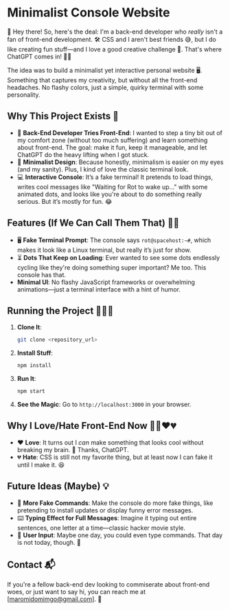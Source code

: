 # Minimalist Console Website

👋 Hey there! So, here's the deal: I'm a back-end developer who *really* isn't a fan of front-end development. 🛠️ CSS and I aren't best friends 😅, but I do like creating fun stuff—and I love a good creative challenge 🎨. That's where ChatGPT comes in! 🤖✨

The idea was to build a minimalist yet interactive personal website 🖥️. Something that captures my creativity, but without all the front-end headaches. No flashy colors, just a simple, quirky terminal with some personality.

## Why This Project Exists 🤔

- 🚀 **Back-End Developer Tries Front-End**: I wanted to step a tiny bit out of my comfort zone (without too much suffering) and learn something about front-end. The goal: make it fun, keep it manageable, and let ChatGPT do the heavy lifting when I got stuck.
- 🎨 **Minimalist Design**: Because honestly, minimalism is easier on my eyes (and my sanity). Plus, I kind of love the classic terminal look.
- 💻 **Interactive Console**: It’s a fake terminal! It pretends to load things, writes cool messages like "Waiting for Rot to wake up..." with some animated dots, and looks like you're about to do something really serious. But it’s mostly for fun. 😂

## Features (If We Can Call Them That) 🤷‍♂️

- 🖥️ **Fake Terminal Prompt**: The console says `rot@spacehost:~#`, which makes it look like a Linux terminal, but really it’s just for show.
- ⏳ **Dots That Keep on Loading**: Ever wanted to see some dots endlessly cycling like they're doing something super important? Me too. This console has that.
- **Minimal UI**: No flashy JavaScript frameworks or overwhelming animations—just a terminal interface with a hint of humor.

## Running the Project 🏃‍♂️💨

1. **Clone It**:
   ```sh
   git clone <repository_url>
   ```
2. **Install Stuff**:
   ```sh
   npm install
   ```
3. **Run It**:
   ```sh
   npm start
   ```
4. **See the Magic**: Go to `http://localhost:3000` in your browser.

## Why I Love/Hate Front-End Now 🤷‍♀️❤️💔

- ❤️ **Love**: It turns out I *can* make something that looks cool without breaking my brain. 🎉 Thanks, ChatGPT.
- 💔 **Hate**: CSS is still not my favorite thing, but at least now I can fake it until I make it. 😆

## Future Ideas (Maybe) 💡

- 🔧 **More Fake Commands**: Make the console do more fake things, like pretending to install updates or display funny error messages.
- ⌨️ **Typing Effect for Full Messages**: Imagine it typing out entire sentences, one letter at a time—classic hacker movie style.
- 📝 **User Input**: Maybe one day, you could even type commands. That day is not today, though. 🤣

## Contact 📬
If you're a fellow back-end dev looking to commiserate about front-end woes, or just want to say hi, you can reach me at [maromidomimgo@gmail.com]. 💌

